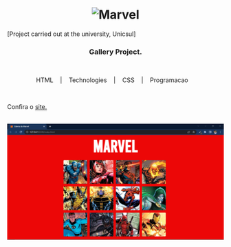 <h1 align="center">
  <img src="https://upload.wikimedia.org/wikipedia/commons/thumb/b/b9/Marvel_Logo.svg/2560px-Marvel_Logo.svg.png" alt="Marvel" width="350px">
</h1>

[Project carried out at the university, Unicsul]<br>


<h3 align="center">
  Gallery Project.
</h3>

<br>

<p align="center">
  <a> HTML</a> &nbsp;&nbsp;&nbsp;|&nbsp;&nbsp;&nbsp;
  <a> Technologies </a>&nbsp;&nbsp;&nbsp;|&nbsp;&nbsp;&nbsp;
  <a> CSS </a>&nbsp;&nbsp;&nbsp;|&nbsp;&nbsp;&nbsp;
  <a> Programacao </a>&nbsp;&nbsp;&nbsp;
</p>

<br>
<p>Confira o <a href="https://igorcarbonin.github.io/Marvel-galery/"> site.</a></p>
<br>
<img src="https://github.com/igorcarbonin/Marvel-galery/blob/main/img/galeria.PNG?raw=true"/>
